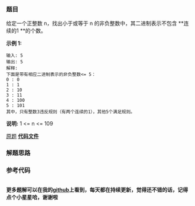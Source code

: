 ### 题目
给定一个正整数 n，找出小于或等于 n 的非负整数中，其二进制表示不包含  **连续的1  **的个数。

**示例 1:**

    
    
    输入: 5
    输出: 5
    解释: 
    下面是带有相应二进制表示的非负整数<= 5：
    0 : 0
    1 : 1
    2 : 10
    3 : 11
    4 : 100
    5 : 101
    其中，只有整数3违反规则（有两个连续的1），其他5个满足规则。

**说明:** 1 <= n <= 109

[原题](https://leetcode-cn.com/problems/non-negative-integers-without-consecutive-ones/)    **[代码文件]()**


### 解题思路




### 参考代码

```go


```




**更多题解可以在我的[github](https://github.com/LZH139/leetcode_Go)上看到，每天都在持续更新，觉得还不错的话，记得点个小星星哈，谢谢啦**
